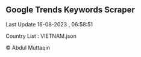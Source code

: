 

## Google Trends Keywords Scraper 
 
Last Update 16-08-2023 , 06:58:51

Country List :
VIETNAM.json



© Abdul Muttaqin 
